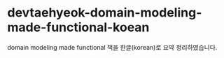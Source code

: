 # devtaehyeok-domain-modeling-made-functional-koean
domain modeling made functional 책을 한글(korean)로 요약 정리하였습니다.
